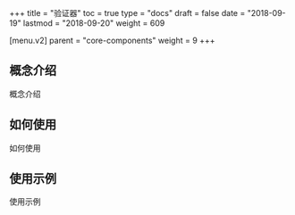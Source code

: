 +++
title = "验证器"
toc = true
type = "docs"
draft = false
date = "2018-09-19"
lastmod = "2018-09-20"
weight = 609

[menu.v2]
  parent = "core-components"
  weight = 9
+++

## 概念介绍

概念介绍

## 如何使用

如何使用

## 使用示例

使用示例

